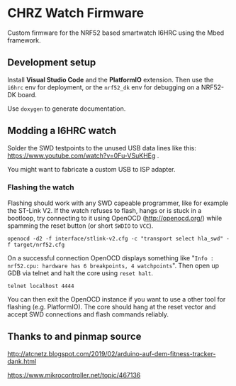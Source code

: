 # CHRZ Watch Firmware

Custom firmware for the NRF52 based smartwatch I6HRC using the Mbed framework.

## Development setup

Install **Visual Studio Code** and the **PlatformIO** extension. Then use the `i6hrc` env for deployment, or the `nrf52_dk` env for debugging on a NRF52-DK board.

Use `doxygen` to generate documentation.

## Modding a I6HRC watch

Solder the SWD testpoints to the unused USB data lines like this: https://www.youtube.com/watch?v=0Fu-VSuKHEg .

You might want to fabricate a custom USB to ISP adapter.

### Flashing the watch

Flashing should work with any SWD capeable programmer, like for example the ST-Link V2. If the watch refuses to flash, hangs or is stuck in a bootloop, try connecting to it using OpenOCD (http://openocd.org/) while spamming the reset button (or short `SWDIO` to `VCC`). 

```
openocd -d2 -f interface/stlink-v2.cfg -c "transport select hla_swd" -f target/nrf52.cfg
```

On a successful connection OpenOCD displays something like "`Info : nrf52.cpu: hardware has 6 breakpoints, 4 watchpoints`". Then open up GDB via telnet and halt the core using `reset halt`.

```
telnet localhost 4444
```

You can then exit the OpenOCD instance if you want to use a other tool for flashing (e.g. PlatformIO). The core should hang at the reset vector and accept SWD connections and flash commands reliably.

## Thanks to and pinmap source

http://atcnetz.blogspot.com/2019/02/arduino-auf-dem-fitness-tracker-dank.html

https://www.mikrocontroller.net/topic/467136